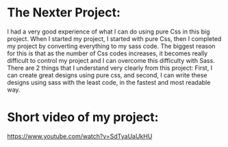 # The Nexter Project:

I had a very good experience of what I can do using pure Css in this big project. When I started my project, I started with pure Css, then I completed my project by converting everything to my sass code. The biggest reason for this is that as the number of Css codes increases, it becomes really difficult to control my project and I can overcome this difficulty with Sass. There are 2 things that I understand very clearly from this project: First, I can create great designs using pure css, and second, I can write these designs using sass with the least code, in the fastest and most readable way.

# Short video of my project:

https://www.youtube.com/watch?v=SdTyaUaUkHU
